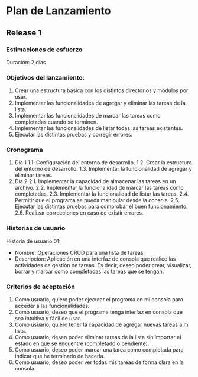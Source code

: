# Plan de Lanzamiento
## Release 1
### Estimaciones de esfuerzo
Duración: 2 días
### Objetivos del lanzamiento:
1. Crear una estructura básica con los distintos directorios y módulos por usar.
2. Implementar las funcionalidades de agregar y eliminar las tareas de la lista.
3. Implementar las funcionalidades de marcar las tareas como completadas cuando se terminen.
4. Implementar las funcionalidades de listar todas las tareas existentes.
5. Ejecutar las distintas pruebas y corregir errores.
### Cronograma
1. Día 1
    1.1. Configuración del entorno de desarrollo.
    1.2. Crear la estructura del entorno de desarrollo.
    1.3. Implementar la funcionalidad de agregar y eliminar tareas. 
2. Día 2
    2.1. Implementar la capacidad de almacenar las tareas en un archivo.
    2.2. Implementar la funcionalidad de marcar las tareas como completadas.
    2.3. Implementar la funcionalidad de listar las tareas.
    2.4. Permitir que el programa se pueda manipular desde la consola.
    2.5. Ejecutar las distintas pruebas para comprobar el buen funcionamiento.
    2.6. Realizar correcciones en caso de existir errores. 
### Historias de usuario
Historia de usuario 01: 
* Nombre: Operaciones CRUD para una lista de tareas
* Descripción: Aplicación en una interfaz de consola que realice las actividades de gestión de tareas. Es decir, deseo poder crear, visualizar, borrar y marcar como completadas las tareas que se tengan.
### Criterios de aceptación
1. Como usuario, quiero poder ejecutar el programa en mi consola para acceder a las funcionalidades.
2. Como usuario, deseo que el programa tenga interfaz en consola que sea intuitiva y fácil de usar.
3. Como usuario, quiero tener la capacidad de agregar nuevas tareas a mi lista.
4. Como usuario, deseo poder eliminar tareas de la lista sin importar el estado en que se encuentre (completado o pendiente).
5. Como usuario, deseo poder marcar una tarea como completada para indicar que he terminado de hacerla.
6. Como usuario, deseo poder ver todas mis tareas de forma clara en la consola.